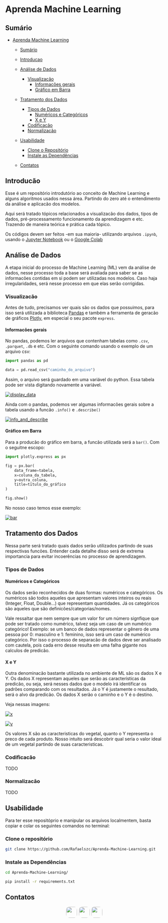 # Aprenda Machine Learning

## Sumário
- [Aprenda Machine Learning](#aprenda-machine-learning)
    - [Sumário](#sumário)
    - [Introducao](#introducão)
    - [Análise de Dados](#análise-de-dados)
        - [Visualizacão](#visualizacão)
            - [Informacões gerais](#informacões-gerais)
            - [Gráfico em Barra](#gráfico-em-barra)
    - [Tratamento dos Dados](#tratamento-dos-dados)
        - [Tipos de Dados](#tipos-de-dados)
            - [Numéricos e Categóricos](#numéricos-e-categóricos)
            - [X e Y](#x-e-y)
        - [Codificacão](#codificacão)
        - [Normalizacão](#normalizacão)

    - [Usabilidade](#usabilidade)
        - [Clone o Repositório](#clone-esse-repositório)
        - [Instale as Dependências](#instale-as-dependências)
    - [Contatos](#contatos)


## Introducão

Esse é um repositório introdutório ao conceito de Machine Learning e alguns algoritmos usados nessa área. Partindo do zero até o entendimento da análise e aplicacão dos modelos.

Aqui será tratado tópicos relacionados a visualizacão dos dados, tipos de dados, pré-processamento funcionamento da aprendizagem e etc. Trazendo de maneira teórica e prática cada tópico.

Os códigos devem ser feitos -em sua maioria- utilizando arquivos ```.ipynb```, usando o [Jupyter Notebook](https://jupyter.org/) ou o [Google Colab](https://colab.research.google.com/)

## Análise de Dados

A etapa inicial do processo de Machine Learning (ML) vem da análise de dados, nesse processo toda a base será avaliada para saber se as informacões contidas em si podem ser utilizadas nos modelos. Caso haja irregularidades, será nesse processo em que elas serão corrigidas.

### Visualizacão

Antes de tudo, precisamos ver quais são os dados que possuimos, para isso será utilizada a biblioteca [Pandas](https://pandas.pydata.org/) e também a ferramenta de geracão de gráficos [Plotly](https://plotly.com/python/), em especial o seu pacote `express`.

#### Informacões gerais

No pandas, podemos ler arquivos que contenham tabelas como `.csv`, `.parquet`, ``.db`` e etc. Com o seguinte comando usando o exemplo de um arquivo csv:

```python
import pandas as pd

data = pd.read_csv("caminho_do_arquivo")
```

Assim, o arquivo será guardado em uma variável do python. Essa tabela pode ser vista digitando novamente a variável.

[![display_data](resources/assets/data_display.png)](/src/pre_processing/data_visualization.ipynb)

Ainda com o pandas, podemos ver algumas informacões gerais sobre a tabela usando a funcão `.info()` e `.describe()`

[![info_and_describe](/resources/assets/info_and_describe.png)](/src/pre_processing/data_visualization.ipynb)

#### Gráfico em Barra

Para a producão do gráfico em barra, a funcão utilizada será a `bar()`. Com o seguitne escopo:

```python
import plotly.express as px

fig = px.bar(
    data_frame=tabela,
    x=coluna_da_tabela,
    y=outra_coluna,
    title=titulo_do_gráfico
)

fig.show()
```

No nosso caso temos esse exemplo:

[![bar](resources/assets/bar_graph.png)](/src/pre_processing/data_visualization.ipynb)

## Tratamento dos Dados

Nessa parte será tratado quais dados serão utilizados partindo de suas respectivas funcões. Entender cada detalhe disso será de extrema importancia para evitar incoerências no processo de aprendizagem.

### Tipos de Dados

#### Numéricos e Categóricos

Os dados serão reconhecidos de duas formas: numéricos e categóricos. Os numéricos são todos aqueles que apresentam valores inteiros ou reais (Integer, Float, Double...) que representam quantidades. Já os categóricos são aqueles que são definicões/categorias/nomes.

Vale ressaltar que nem sempre que um valor for um número signfique que pode ser tratado como numérico, talvez seja um caso de um numérico categórico! Exemplo: se um banco de dados representar o gênero de uma pessoa por 0: masculino e 1: feminino, isso será um caso de numérico categórico. Por isso o processo de separacão de dados deve ser analisado com cautela, pois cada erro desse resulta em uma falha gigante nos calculos de predicão.

#### X e Y

Outra denominacão bastante utilizada no ambiente de ML são os dados X e Y. Os dados X representam aqueles que serão as características da predicão, ou seja, será nesses dados que o modelo irá identificar os padrões comparando com os resultados. Já o Y é justamente o resultado, será o alvo da predicão. Os dados X serão o caminho e o Y é o destino.

Veja nessas imagens:

[![x](resources/assets/data_x.png)](src/pre_processing/pre_proessing.ipynb)

[![y](resources/assets/data_y.png)](src/pre_processing/pre_proessing.ipynb)

Os valores X são as caracteristicas do vegetal, quanto o Y representa o preco de cada produto. Nosso intuito será descobrir qual seria o valor ideal de um vegetal partindo de suas caracteristicas.

### Codificacão
TODO

### Normalizacão
TODO

## Usabilidade

Para ter esse repositóprio e manipular os arquivos localmentem, basta copiar e colar os seguintes comandos no terminal:

### Clone o repositório

```bash
git clone https://github.com/Rafaelszc/Aprenda-Machine-Learning.git
```

### Instale as Dependências

```bash
cd Aprenda-Machine-Learning/

pip install -r requirements.txt
```

## Contatos
<div class="contact-images" align=center>
    <a href="https://github.com/Rafaelszc"><img src="https://img.shields.io/badge/GitHub-100000?style=for-the-badge&logo=github&logoColor=white%22" style="border-radius: 10px; height: 35px; padding-right: 2px;"></a>
    <a href="mailto:rafaelbjj84@gmail.com"><img src="https://img.shields.io/badge/GMAIL-100000?style=for-the-badge&logo=gmail&logoColor=red" style="border-radius: 10px; height: 35px"></a>
    <a href="https://www.linkedin.com/in/rafael-souza-5461762b8"><img src="https://img.shields.io/badge/LINKEDIN-100000?style=for-the-badge&logo=linkedin&logoColor=blue" style="border-radius: 10px; height: 35px; padding-left: 2px;"></a>
</div>